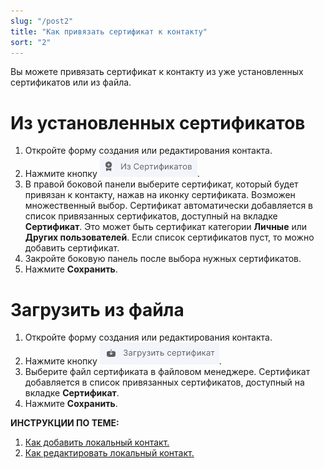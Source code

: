 ```yaml
---
slug: "/post2"
title: "Как привязать сертификат к контакту"
sort: "2"
---
```


Вы можете привязать сертификат к контакту из уже установленных сертификатов или из файла.
 
# Из установленных сертификатов
1. Откройте форму создания или редактирования контакта.
2. Нажмите кнопку ![from-certs-button.jpg](./images/from-certs-button.jpg "Из сертификатов").
3. В правой боковой панели выберите сертификат, который будет привязан к контакту, нажав на иконку сертификата.  Возможен множественный выбор.
    Сертификат автоматически добавляется в список привязанных сертификатов, доступный на вкладке **Сертификат**.
    Это может быть сертификат категории **Личные** или **Других пользователей**.
    Если список сертификатов пуст, то можно добавить сертификат. 
4. Закройте боковую панель после выбора нужных сертификатов.
5. Нажмите **Сохранить**.

# Загрузить из файла

1. Откройте форму создания или редактирования контакта.
2. Нажмите кнопку ![from-file-button.jpg](./images/from-file-button.jpg "Загрузить сертификат").
3. Выберите файл сертификата в файловом менеджере.
    Сертификат добавляется в список привязанных сертификатов, доступный на вкладке **Сертификат**.
4. Нажмите **Сохранить**.

**ИНСТРУКЦИИ ПО ТЕМЕ:**
1. [Как добавить локальный контакт.](docs\v3.0-Beta\006-contacts\add-contact.md)
2. [Как редактировать локальный контакт.](docs\v3.0-Beta\006-contacts\edit-contact.md)